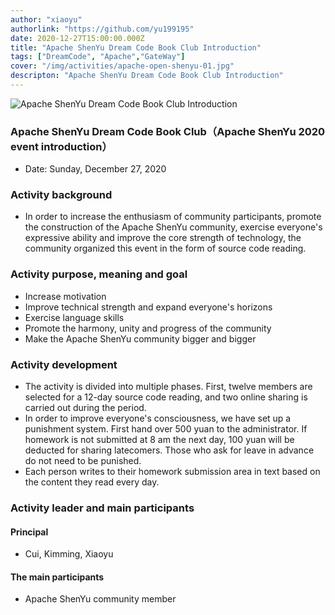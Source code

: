 ```yaml
---
author: "xiaoyu"
authorlink: "https://github.com/yu199195"
date: 2020-12-27T15:00:00.000Z
title: "Apache ShenYu Dream Code Book Club Introduction"	
tags: ["DreamCode", "Apache","GateWay"]
cover: "/img/activities/apache-open-shenyu-01.jpg"
descripton: "Apache ShenYu Dream Code Book Club Introduction"
---
```


![Apache ShenYu Dream Code Book Club Introduction](/img/shenyu/activite/shenyu-xmind.png)

### Apache ShenYu Dream Code Book Club（Apache ShenYu 2020 event introduction）

- Date: Sunday, December 27, 2020

### Activity background

- In order to increase the enthusiasm of community participants, promote the construction of the Apache ShenYu community, exercise everyone's expressive ability and improve the core strength of technology, the community organized this event in the form of source code reading.

### Activity purpose, meaning and goal
- Increase motivation
- Improve technical strength and expand everyone's horizons
- Exercise language skills
- Promote the harmony, unity and progress of the community
- Make the Apache ShenYu community bigger and bigger

### Activity development
- The activity is divided into multiple phases. First, twelve members are selected for a 12-day source code reading, and two online sharing is carried out during the period.
- In order to improve everyone's consciousness, we have set up a punishment system. First hand over 500 yuan to the administrator. If homework is not submitted at 8 am the next day, 100 yuan will be deducted for sharing latecomers. Those who ask for leave in advance do not need to be punished.
- Each person writes to their homework submission area in text based on the content they read every day.

### Activity leader and main participants

#### Principal
- Cui, Kimming, Xiaoyu 

#### The main participants
- Apache ShenYu community member
